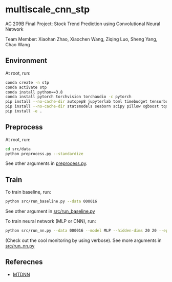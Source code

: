# multiscale_cnn_stp

AC 209B Final Project: Stock Trend Prediction using Convolutional Neural Network

Team Member: Xiaohan Zhao, Xiaochen Wang, Ziqing Luo, Sheng Yang, Chao Wang

## Environment

At root, run:

```bash
conda create -n stp
conda activate stp
conda install python==3.8
conda install pytorch torchvision torchaudio -c pytorch
pip install --no-cache-dir autopep8 jupyterlab toml timebudget tensorboard torch-tb-profiler
pip install --no-cache-dir statsmodels seaborn scipy pillow xgboost tqdm
pip install -e .
```

## Preprocess

At root, run:

```bash
cd src/data
python preprocess.py --standardize
```

See other arguments in [preprocess.py](src/data/preprocess.py).

## Train

To train baseline, run:

```bash
python src/run_baseline.py --data 000016
```

See other argument in [src/run_baseline.py](src/run_baseline.py)

To train neural network (MLP or CNN), run:

```bash
python src/run_nn.py --data 000016 --model MLP --hidden-dims 20 20 --epochs 200 --verbose
```

(Check out the cool monitoring by using verbose). See more arguments in [src/run_nn.py](src/run_nn.py)

## Referecnes

- [MTDNN](https://www.ijcai.org/proceedings/2020/0628.pdf)
